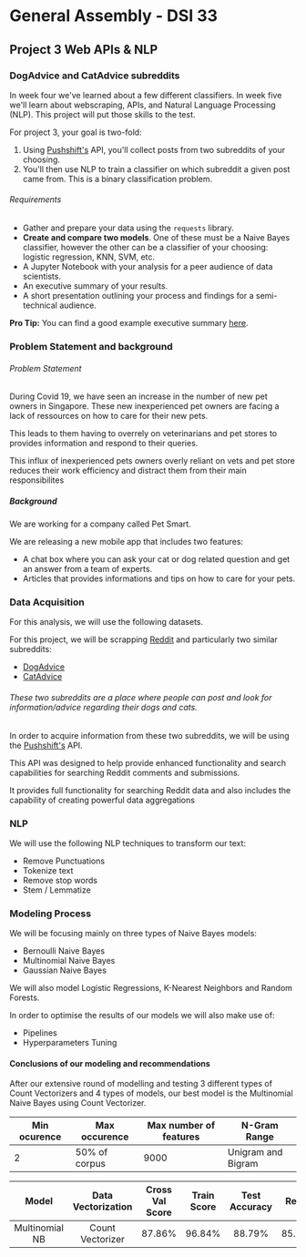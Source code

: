 # General Assembly - DSI 33
## Project 3 Web APIs & NLP
### DogAdvice and CatAdvice subreddits
 
 In week four we've learned about a few different classifiers. In week five we'll learn about webscraping, APIs, and Natural Language Processing (NLP). This project will put those skills to the test.

For project 3, your goal is two-fold:
1. Using [Pushshift's](https://github.com/pushshift/api) API, you'll collect posts from two subreddits of your choosing.
2. You'll then use NLP to train a classifier on which subreddit a given post came from. This is a binary classification problem.

###### Requirements

- Gather and prepare your data using the `requests` library.
- **Create and compare two models**. One of these must be a Naive Bayes classifier, however the other can be a classifier of your choosing: logistic regression, KNN, SVM, etc.
- A Jupyter Notebook with your analysis for a peer audience of data scientists.
- An executive summary of your results.
- A short presentation outlining your process and findings for a semi-technical audience.

**Pro Tip:** You can find a good example executive summary [here](https://www.proposify.biz/blog/executive-summary).


### Problem Statement and background

###### Problem Statement

During Covid 19, we have seen an increase in the number of new pet owners in Singapore.
These new inexperienced pet owners are facing a lack of ressources on how to care for their new pets.

This leads to them having to overrely on veterinarians and pet stores to provides information and respond to their queries.

This influx of inexperienced pets owners overly reliant on vets and pet store reduces their work efficiency and distract them from their main responsibilites


##### Background

We are working for a company called Pet Smart.

We are releasing a new mobile app that includes two features:
* A chat box where you can ask your cat or dog related question and get an answer from a team of experts.
* Articles that provides informations and tips on how to care for your pets.


### Data Acquisition

For this analysis, we will use the following datasets.

For this project, we will be scrapping [Reddit](https://www.reddit.com) and particularly two similar subreddits:
* [DogAdvice](https://www.reddit.com/r/DogAdvice/)
* [CatAdvice](https://www.reddit.com/r/CatAdvice/)

###### These two subreddits are a place where people can post and look for information/advice regarding their dogs and cats.

In order to acquire information from these two subreddits, we will be using the [Pushshift's](https://github.com/pushshift/api) API.

This API was designed to help provide enhanced functionality and search capabilities for searching Reddit comments and submissions.

It provides full functionality for searching Reddit data and also includes the capability of creating powerful data aggregations

### NLP 

We will use the following NLP techniques to transform our text:
* Remove Punctuations
* Tokenize text
* Remove stop words
* Stem / Lemmatize

### Modeling Process

We will be focusing mainly on three types of Naive Bayes models:
* Bernoulli Naive Bayes
* Multinomial Naive Bayes
* Gaussian Naive Bayes

We will also model Logistic Regressions, K-Nearest Neighbors and Random Forests.

In order to optimise the results of our models we will also make use of:
* Pipelines
* Hyperparameters Tuning

#### Conclusions of our modeling and recommendations

 After our extensive round of modelling and testing 3 different types of Count Vectorizers and 4 types of models, our best model is the Multinomial Naive Bayes using Count Vectorizer.

| Min ocurence 	| Max occurence 	| Max number of features 	| N-Gram Range       	|
|--------------	|---------------	|------------------------	|--------------------	|
|       2      	| 50% of corpus 	|          9000          	| Unigram and Bigram 	|


|       Model          | Data Vectorization 	| Cross Val Score 	| Train Score 	| Test Accuracy 	|    Recall    	|  Precision  	|     F1     	|     AUC     	|
|:-------------------:	|:------------------:	|:---------------:	|:-----------:	|:-------------:	|:------------:	|:-----------:	|:----------:	|-------------	|
| Multinomial NB      	| Count Vectorizer   	|      87.86%     	|    96.84%   	|     88.79%    	|    85.23%    	|    91.69%   	|   88.34%   	|     0.95    	|
